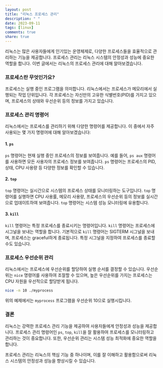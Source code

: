 ```yaml
---
layout: post
title: "리눅스 프로세스 관리"
description: " "
date: 2023-09-11
tags: [linux]
comments: true
share: true
---
```


리눅스는 많은 사용자들에게 인기있는 운영체제로, 다양한 프로세스들을 효율적으로 관리하는 기능을 제공합니다. 프로세스 관리는 리눅스 시스템의 안정성과 성능에 중요한 역할을 합니다. 이번 글에서는 리눅스의 프로세스 관리에 대해 알아보겠습니다.

### 프로세스란 무엇인가요?

프로세스는 실행 중인 프로그램을 의미합니다. 리눅스에서는 프로세스가 메모리에서 실행되는 작업 단위입니다. 각 프로세스는 자신만의 고유한 식별번호(PID)를 가지고 있으며, 프로세스의 상태와 우선순위 등의 정보를 가지고 있습니다.

### 프로세스 관리 명령어

리눅스에서는 프로세스를 관리하기 위해 다양한 명령어를 제공합니다. 이 중에서 자주 사용되는 몇 가지 명령어에 대해 알아보겠습니다:

#### 1. `ps`

`ps` 명령어는 현재 실행 중인 프로세스의 정보를 보여줍니다. 예를 들어, `ps aux` 명령어를 사용하면 모든 사용자의 프로세스 정보를 보여줍니다. `ps` 명령어는 프로세스의 PID, 상태, CPU 사용량 등 다양한 정보를 확인할 수 있습니다.

#### 2. `top`

`top` 명령어는 실시간으로 시스템의 프로세스 상태를 모니터링하는 도구입니다. `top` 명령어를 실행하면 CPU 사용률, 메모리 사용량, 프로세스의 우선순위 등의 정보를 실시간으로 업데이트하여 보여줍니다. `top` 명령어는 시스템 성능 모니터링에 유용합니다.

#### 3. `kill`

`kill` 명령어는 특정 프로세스를 종료시키는 명령어입니다. `kill` 명령어는 프로세스에 시그널을 보내는 역할을 합니다. 기본적으로 `kill` 명령어는 SIGTERM 시그널을 보내며, 프로세스는 graceful하게 종료됩니다. 특정 시그널을 지정하여 프로세스를 종료할 수도 있습니다.

### 프로세스 우선순위 관리

리눅스에서는 프로세스에 우선순위를 할당하여 실행 순서를 결정할 수 있습니다. 우선순위는 `nice` 명령어를 사용하여 조절할 수 있으며, 높은 우선순위를 가지는 프로세스는 CPU 자원을 우선적으로 할당받게 됩니다. 

```bash
nice -n 10 ./myprocess
```

위의 예제에서는 `myprocess` 프로그램을 우선순위 10으로 실행시킵니다.

### 결론

리눅스는 강력한 프로세스 관리 기능을 제공하여 사용자들에게 안정성과 성능을 제공합니다. 프로세스 관리 명령어인 `ps`, `top`, `kill`을 잘 활용하여 프로세스를 모니터링하고 관리하는 것이 중요합니다. 또한, 우선순위 관리는 시스템 성능 최적화에 중요한 역할을 합니다.

프로세스 관리는 리눅스의 핵심 기능 중 하나이며, 이를 잘 이해하고 활용함으로써 리눅스 시스템의 안정성과 성능을 향상시킬 수 있습니다.